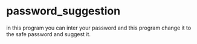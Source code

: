 # password_suggestion
in this program you can inter your password and this program change it to the safe password and suggest it.
